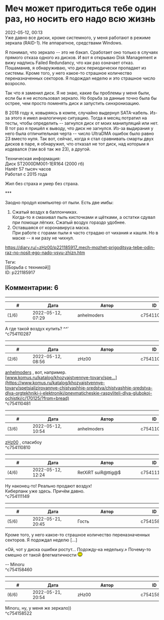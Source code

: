 Меч может пригодиться тебе один раз, но носить его надо всю жизнь
=================================================================

  
2022-05-12, 00:13  
 Уже давно все диски, кроме системного, у меня работают в режиме зеркала (RAID-1). Не аппаратное, средствами Windows.   
   
 Я понимал, что зеркало -- это не бэкап. Сработает оно только в случаях прямого отказа одного из дисков. И вот я открываю Disk Management и вижу надпись Failed Redundancy, что как раз означает отказ. Пошаманив, я обнаруживаю, что диск периодически пропадает из системы. Кроме того, у него какое-то страшное количество переназначенных секторов. Я подождал неделю и это страшное число возросло.   
   
 Так что я заменил диск. Я не знаю, какие бы проблемы у меня были, если бы я не использовал зеркало. Но борьба за данные точно была бы острее, чем просто поменять диск и запустить синхронизацию.   
   
 В 2018 году я, ковыряясь в компе, случайно выдернул SATA-кабель. Из-за этого я имел аналогичную ситуацию. Тогда я месяц потратил на тесты, чтобы определить -- загнулся диск от моих манипуляций или нет. В тот раз я пришёл к выводу, что диск не загнулся. Из-за выдирания у него была отличительная черта -- число UltraDMA ошибок было равно 23 вместо нуля. Так вот, сейчас, когда я стал сравнивать смарты двух дисков в паре, я обнаружил, что отказал не тот диск, над которым я издевался (там всё так же 23), а другой.   
   
 Техническая информация:   
 Диск ST2000DM001-1ER164 (2000 гб)   
 Налёт 57 тысяч часов   
 Работал с 2015 года   
   
 Жил без страха и умер без страха.   
   
 \*\*\*   
   
 Заодно продул компьютер от пыли. Есть две имбы:   
 1. Сжатый воздух в баллончиках.   
 Когда-то я смахивал пыль кисточками и щётками, а остатки сдувал при помощи лёгких. Сжатый воздух гораздо удобнее.   
 2. Оставшаяся от коронавируса маска.   
 При работе с горами пыли я часто страдаю от чихания и кашля. Но в маске -- я ни разу не чихнул.   
  
<https://diary.ru/~zHz00/p221185917_mech-mozhet-prigoditsya-tebe-odin-raz-no-nosit-ego-nado-vsyu-zhizn.htm>  
  
Теги:  
[[Борьба с техникой]]  
ID: p221185917  


Комментарии: 6
--------------

  


---



|         #         |              Дата              |                     Автор                     |           ID           |
| --- | --- | --- | --- |
| (1/6) | 2022-05-12, 07:29 | anhelmoders | c754110287 |

  
 А где такой воздух купить? ^^'   
 ^c754110287

---



|         #         |              Дата              |                     Автор                     |           ID           |
| --- | --- | --- | --- |
| (2/6) | 2022-05-12, 08:56 | zHz00 | c754110481 |

  
  [anhelmoders](https://anhelmoders.diary.ru "No plans. Only wonders.")  , вот, например.   
  [www.komus.ru/katalog/khozyajstvennye-tovary/spe...](https://www.komus.ru/katalog/khozyajstvennye-tovary/spetsializirovannye-chistyashhie-sredstva/chistyashhie-sredstva-dlya-orgtekhniki-i-elektroniki/pnevmaticheskie-raspyliteli-dlya-glubokoj-ochistki/c/170125/?from=bread)    
 ^c754110481

---



|         #         |              Дата              |                     Автор                     |           ID           |
| --- | --- | --- | --- |
| (3/6) | 2022-05-12, 10:54 | anhelmoders | c754110810 |

  
  [zHz00](https://zHz00.diary.ru "Untitled")  , спасибоу   
 ^c754110810

---



|         #         |              Дата              |                     Автор                     |           ID           |
| --- | --- | --- | --- |
| (4/6) | 2022-05-12, 12:24 | RetXiRT suiR@ttig@$ | c754111149 |

  
 Ну наконец-то! Реально продают воздух!   
 Киберпанк уже здесь. Причём давно.   
 ^c754111149

---



|         #         |              Дата              |                     Автор                     |           ID           |
| --- | --- | --- | --- |
| (5/6) | 2022-05-21, 20:45 | Гость | c754158460 |

  
  Кроме того, у него какое-то страшное количество переназначенных секторов. Я подождал неделю […]    
   
 «Ой, чот у диска ошибки ростут… Подожду-ка недельку.» Почему-то смешно от такой флегматичности ![:)](pics/3.gif)   
   
 -- Minoru   
 ^c754158460

---



|         #         |              Дата              |                     Автор                     |           ID           |
| --- | --- | --- | --- |
| (6/6) | 2022-05-21, 20:54 | zHz00 | c754158522 |

  
 Minoru, ну, у меня же зеркало))   
 ^c754158522